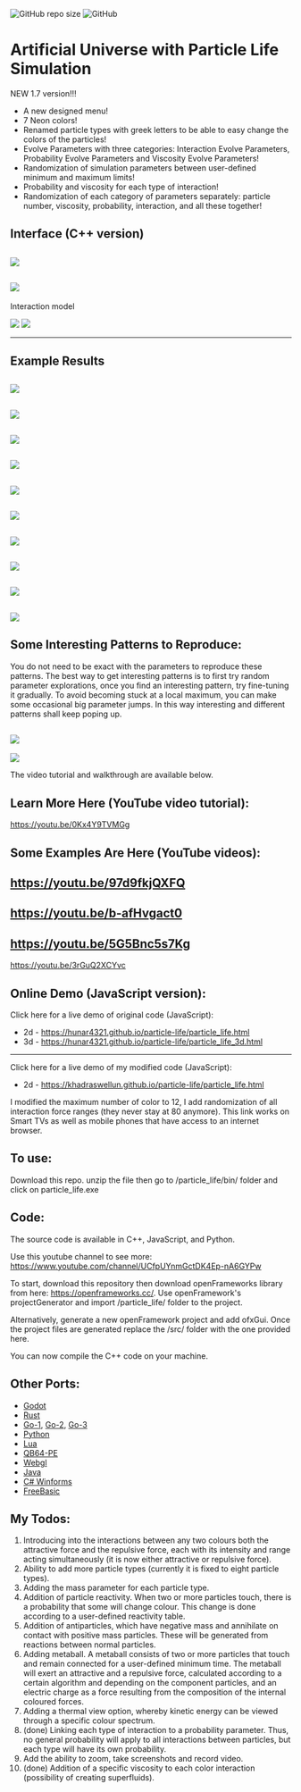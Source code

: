 ![GitHub repo size](https://img.shields.io/github/repo-size/hunar4321/life_code)
![GitHub](https://img.shields.io/github/license/hunar4321/life_code)

# Artificial Universe with Particle Life Simulation

NEW 1.7 version!!!
 - A new designed menu!
 - 7 Neon colors!
 - Renamed particle types with greek letters to be able to easy change the colors of the particles!
 - Evolve Parameters with three categories: Interaction Evolve Parameters, Probability Evolve Parameters and Viscosity Evolve Parameters!
 - Randomization of simulation parameters between user-defined minimum and maximum limits!
 - Probability and viscosity for each type of interaction!
 - Randomization of each category of parameters separately: particle number, viscosity, probability, interaction, and all these together!
 
Interface (C++ version)
--------------------------------------------------------
![](images/1.7.0_Menu_1.jpg)
--------------------------------------------------------
![](images/1.7.0_Menu_2.jpg)
--------------------------------------------------------

Interaction model

![](images/Particle_Life_Model.jpg) ![](images/Particle_Life_Model_black.jpg)

--------------------------------------------------------
Example Results
--------------------------------------------------------
![](images/001.jpg)
-----------------------------------------------
![](images/002.jpg)
-----------------------------------------------
![](images/003.jpg)
-----------------------------------------------
![](images/004.jpg)
-----------------------------------------------
![](images/005.jpg)
-----------------------------------------------
![](images/006.jpg)
-----------------------------------------------
![](images/007.jpg)
-----------------------------------------------
![](images/010.jpg)
-----------------------------------------------
![](images/011.jpg)
-----------------------------------------------
![](images/012.jpg)
-----------------------------------------------

Some Interesting Patterns to Reproduce:
-------------------------------------
You do not need to be exact with the parameters to reproduce these patterns. The best way to get interesting patterns is to first try random parameter explorations, once you find an interesting pattern, try fine-tuning it gradually. To avoid becoming stuck at a local maximum, you can make some occasional big parameter jumps. In this way interesting and different patterns shall keep poping up.

![](images/Aliens_04.jpg)
-----------------------------------------------
![](images/Dark_Matter.jpg)

The video tutorial and walkthrough are available below.

Learn More Here (YouTube video tutorial):
-----------------------------------------------
https://youtu.be/0Kx4Y9TVMGg

Some Examples Are Here (YouTube videos):
-----------------------------------------------
https://youtu.be/97d9fkjQXFQ
-----------------------------------------------
https://youtu.be/b-afHvgact0
-----------------------------------------------
https://youtu.be/5G5Bnc5s7Kg
-----------------------------------------------
https://youtu.be/3rGuQ2XCYvc

Online Demo (JavaScript version):
-------------
Click here for a live demo of original code (JavaScript): 
  - 2d - https://hunar4321.github.io/particle-life/particle_life.html
  - 3d - https://hunar4321.github.io/particle-life/particle_life_3d.html
  
-----------------------------------------------  
Click here for a live demo of my modified code (JavaScript):
  - 2d - https://khadraswellun.github.io/particle-life/particle_life.html

I modified the maximum number of color to 12, I add randomization of all interaction force ranges (they never stay at 80 anymore). This link works on Smart TVs as well as mobile phones that have access to an internet browser. 

To use:
-------------
Download this repo. unzip the file then go to /particle_life/bin/ folder and click on particle_life.exe

Code:
----------------
The source code is available in C++, JavaScript, and Python.

Use this youtube channel to see more: https://www.youtube.com/channel/UCfpUYnmGctDK4Ep-nA6GYPw

To start, download this repository then download openFrameworks library from here: https://openframeworks.cc/. Use openFramework's projectGenerator and import /particle_life/ folder to the project.

Alternatively, generate a new openFramework project and add ofxGui. Once the project files are generated replace the /src/ folder with the one provided here.

You can now compile the C++ code on your machine.

Other Ports:
-------------
- [Godot](https://github.com/NiclasEriksen/game-of-leif)
- [Rust](https://github.com/ChevyRay/smarticles)
- [Go-1](https://github.com/sikora507/go-artificial-life), [Go-2](https://github.com/fglo/particles-rules-of-attraction), [Go-3](https://github.com/youssefboulmalf/Particle-Life-Go)
- [Python](https://github.com/gianfa/pyrticleslife)
- [Lua](https://github.com/ravener/love-life)
- [QB64-PE](https://github.com/a740g/Particle-Life)
- [Webgl](https://github.com/CapsAdmin/webgl-particles)
- [Java](https://github.com/helloimalemur/ParticleSimulation)
- [C# Winforms](https://github.com/BlinkSun/ParticleLifeSimulation)
- [FreeBasic](https://www.freebasic.net/forum/viewtopic.php?p=294331#p294331)

My Todos:
--------------------
1. Introducing into the interactions between any two colours both the attractive force and the repulsive force, each with its intensity and range acting simultaneously (it is now either attractive or repulsive force).
2. Ability to add more particle types (currently it is fixed to eight particle types).
3. Adding the mass parameter for each particle type.
4. Addition of particle reactivity. When two or more particles touch, there is a probability that some will change colour. This change is done according to a user-defined reactivity table.
5. Addition of antiparticles, which have negative mass and annihilate on contact with positive mass particles. These will be generated from reactions between normal particles.
6. Adding metaball. A metaball consists of two or more particles that touch and remain connected for a user-defined minimum time. The metaball will exert an attractive and a repulsive force, calculated according to a certain algorithm and depending on the component particles, and an electric charge as a force resulting from the composition of the internal coloured forces. 
7. Adding a thermal view option, whereby kinetic energy can be viewed through a specific colour spectrum.
8. (done) Linking each type of interaction to a probability parameter. Thus, no general probability will apply to all interactions between particles, but each type will have its own probability.
9. Add the ability to zoom, take screenshots and record video.
10. (done) Addition of a specific viscosity to each color interaction (possibility of creating superfluids).

